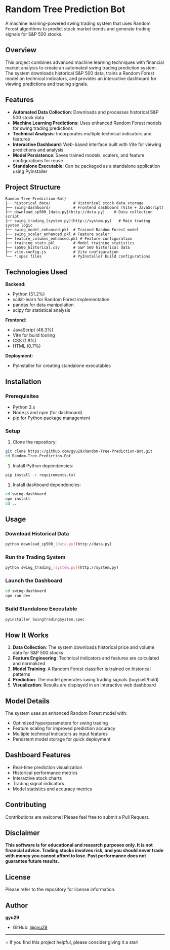 # Random Tree Prediction Bot

A machine learning-powered swing trading system that uses Random Forest algorithms to predict stock market trends and generate trading signals for S&P 500 stocks.

## Overview

This project combines advanced machine learning techniques with financial market analysis to create an automated swing trading prediction system. The system downloads historical S&P 500 data, trains a Random Forest model on technical indicators, and provides an interactive dashboard for viewing predictions and trading signals.

## Features

- **Automated Data Collection**: Downloads and processes historical S&P 500 stock data
- **Machine Learning Predictions**: Uses enhanced Random Forest models for swing trading predictions
- **Technical Analysis**: Incorporates multiple technical indicators and features
- **Interactive Dashboard**: Web-based interface built with Vite for viewing predictions and analysis
- **Model Persistence**: Saves trained models, scalers, and feature configurations for reuse
- **Standalone Executable**: Can be packaged as a standalone application using PyInstaller

## Project Structure

```
Random-Tree-Prediction-Bot/
├── historical_data/          # Historical stock data storage
├── swing-dashboard/          # Frontend dashboard (Vite + JavaScript)
├── download_sp500_[data.py](http://data.py)    # Data collection script
├── swing_trading_[system.py](http://system.py)   # Main trading system logic
├── swing_model_enhanced.pkl  # Trained Random Forest model
├── swing_scaler_enhanced.pkl # Feature scaler
├── feature_columns_enhanced.pkl # Feature configuration
├── training_stats.pkl        # Model training statistics
├── sp500_historical.csv      # S&P 500 historical data
├── vite.config.js            # Vite configuration
└── *.spec files              # PyInstaller build configurations
```

## Technologies Used

**Backend:**

- Python (51.2%)
- scikit-learn for Random Forest implementation
- pandas for data manipulation
- scipy for statistical analysis

**Frontend:**

- JavaScript (46.3%)
- Vite for build tooling
- CSS (1.8%)
- HTML (0.7%)

**Deployment:**

- PyInstaller for creating standalone executables

## Installation

### Prerequisites

- Python 3.x
- Node.js and npm (for dashboard)
- pip for Python package management

### Setup

1. Clone the repository:

```bash
git clone https://github.com/gyu29/Random-Tree-Prediction-Bot.git
cd Random-Tree-Prediction-Bot
```

1. Install Python dependencies:

```bash
pip install -r requirements.txt
```

1. Install dashboard dependencies:

```bash
cd swing-dashboard
npm install
cd ..
```

## Usage

### Download Historical Data

```bash
python download_sp500_[data.py](http://data.py)
```

### Run the Trading System

```bash
python swing_trading_[system.py](http://system.py)
```

### Launch the Dashboard

```bash
cd swing-dashboard
npm run dev
```

### Build Standalone Executable

```bash
pyinstaller SwingTradingSystem.spec
```

## How It Works

1. **Data Collection**: The system downloads historical price and volume data for S&P 500 stocks
2. **Feature Engineering**: Technical indicators and features are calculated and normalized
3. **Model Training**: A Random Forest classifier is trained on historical patterns
4. **Prediction**: The model generates swing trading signals (buy/sell/hold)
5. **Visualization**: Results are displayed in an interactive web dashboard

## Model Details

The system uses an enhanced Random Forest model with:

- Optimized hyperparameters for swing trading
- Feature scaling for improved prediction accuracy
- Multiple technical indicators as input features
- Persistent model storage for quick deployment

## Dashboard Features

- Real-time prediction visualization
- Historical performance metrics
- Interactive stock charts
- Trading signal indicators
- Model statistics and accuracy metrics

## Contributing

Contributions are welcome! Please feel free to submit a Pull Request.

## Disclaimer

**This software is for educational and research purposes only. It is not financial advice. Trading stocks involves risk, and you should never trade with money you cannot afford to lose. Past performance does not guarantee future results.**

## License

Please refer to the repository for license information.

## Author

**gyu29**

- GitHub: [@gyu29](https://github.com/gyu29)

---

⭐ If you find this project helpful, please consider giving it a star!
